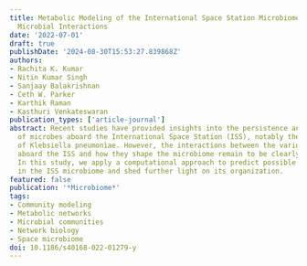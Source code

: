 ```yaml
---
title: Metabolic Modeling of the International Space Station Microbiome Reveals Key
  Microbial Interactions
date: '2022-07-01'
draft: true
publishDate: '2024-08-30T15:53:27.839868Z'
authors:
- Rachita K. Kumar
- Nitin Kumar Singh
- Sanjaay Balakrishnan
- Ceth W. Parker
- Karthik Raman
- Kasthuri Venkateswaran
publication_types: ['article-journal']
abstract: Recent studies have provided insights into the persistence and succession
  of microbes aboard the International Space Station (ISS), notably the dominance
  of Klebsiella pneumoniae. However, the interactions between the various microbes
  aboard the ISS and how they shape the microbiome remain to be clearly understood.
  In this study, we apply a computational approach to predict possible metabolic interactions
  in the ISS microbiome and shed further light on its organization.
featured: false
publication: '*Microbiome*'
tags:
- Community modeling
- Metabolic networks
- Microbial communities
- Network biology
- Space microbiome
doi: 10.1186/s40168-022-01279-y
---
```


